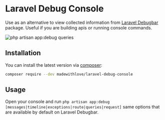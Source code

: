# Laravel Debug Console

Use as an alternative to view collected information from [Laravel Debugbar](https://github.com/barryvdh/laravel-debugbar) package.
Useful if you are building apis or running console commands.

![php artisan app:debug queries](https://user-images.githubusercontent.com/3688705/41133243-9a32d442-6abd-11e8-9600-18c089440967.png)

## Installation

You can install the latest version via [composer](https://getcomposer.org/):

```bash
composer require --dev madewithlove/laravel-debug-console
```

## Usage

Open your console and run `php artisan app:debug [messages|timeline|exceptions|route|queries|request]` same options that are available by default on Laravel Debugbar.

